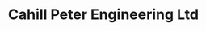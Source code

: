 ---
title: "Cahill Peter Engineering Ltd"
address: "Merrywell Business pk Ballymount rd 12 Co. Dublin"
tel: "(01)4500030"
county: "Dublin"
category: "Libraries"
type: "Content"
lat: "53.316178"
lng: "-6.354056"
---